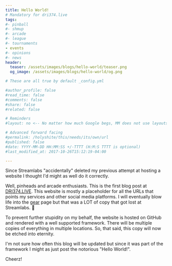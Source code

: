 ```yaml
---
title: Hello World!
# Mandatory for dri374.live
tags:
#- pinball
#- shmup
#- arcade
#- league
#- tournaments
- events
#- opinions
#- news
header:
  teaser: /assets/images/blogs/hello-world/teaser.png
  og_image: /assets/images/blogs/hello-world/og.png

# These are all true by default _config.yml

#author_profile: false
#read_time: false
#comments: false
#share: false
#related: false

# Reminders
#layout: no <-- No matter how much Google begs, MM does not use layouts for posts

# Advanced forward facing
#permalink: /holyshite/this/needs/its/own/url
#published: false
#date: YYYY-MM-DD HH:MM:SS +/-TTTT (H:M:S TTTT is optional)
#last_modified_at: 2017-10-26T15:12:19-04:00

---
```


Since Streamlabs "accidentally" deleted my previous attempt at hosting a website I thought I'd might as well do it correctly.

<!--more-->

Well, pinheads and arcade enthusiasts. This is the first blog post at [DRI374.LIVE](https://dri374.live). This website is mostly a placeholder for all the URLs that points my services and other social media platforms. I will eventually blow life into the [gear](/gear) page but that was a LOT of copy that got lost at Streamlabs. :cursing_face:

To prevent further stupidity on my behalf, the website is hosted on GitHub and rendered with a well supported framework. There will be multiple copies of everything in multiple locations. So, that said, this copy will now be etched into eternity.

I'm not sure how often this blog will be updated but since it was part of the framework I might as just post the notorious "Hello World!".

Cheerz!
